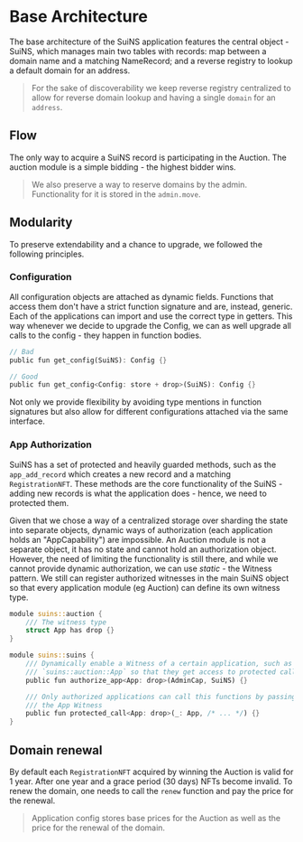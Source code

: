 # Base Architecture

The base architecture of the SuiNS application features the central object - SuiNS, which manages main two tables with records: map between a domain name and a matching NameRecord; and a reverse registry to lookup a default domain for an address.

> For the sake of discoverability we keep reverse registry centralized to allow for reverse domain lookup and having a single `domain` for an `address`.

## Flow

The only way to acquire a SuiNS record is participating in the Auction. The auction module is a simple bidding - the highest bidder wins.

> We also preserve a way to reserve domains by the admin. Functionality for it is stored in the `admin.move`.

## Modularity

To preserve extendability and a chance to upgrade, we followed the following principles.

### Configuration

All configuration objects are attached as dynamic fields. Functions that access them don't have a strict function signature and are, instead, generic. Each of the applications can import and use the correct type in getters. This way whenever we decide to upgrade the Config, we can as well upgrade all calls to the config - they happen in function bodies.
```rust
// Bad
public fun get_config(SuiNS): Config {}

// Good
public fun get_config<Config: store + drop>(SuiNS): Config {}
```

Not only we provide flexibility by avoiding type mentions in function signatures but also allow for different configurations attached via the same interface.

### App Authorization

SuiNS has a set of protected and heavily guarded methods, such as the `app_add_record` which creates a new record and a matching `RegistrationNFT`. These methods are the core functionality of the SuiNS - adding new records is what the application does - hence, we need to protected them.

Given that we chose a way of a centralized storage over sharding the state into separate objects, dynamic ways of authorization (each application holds an "AppCapability") are impossible. An Auction module is not a separate object, it has no state and cannot hold an authorization object. However, the need of limiting the functionality is still there, and while we cannot provide dynamic authorization, we can use *static* - the Witness pattern. We still can register authorized witnesses in the main SuiNS object so that every application module (eg Auction) can define its own witness type.

```rust
module suins::auction {
    /// The witness type
    struct App has drop {}
}

module suins::suins {
    /// Dynamically enable a Witness of a certain application, such as
    /// `suins::auction::App` so that they get access to protected calls.
    public fun authorize_app<App: drop>(AdminCap, SuiNS) {}

    /// Only authorized applications can call this functions by passing
    /// the App Witness
    public fun protected_call<App: drop>(_: App, /* ... */) {}
}
```

## Domain renewal

By default each `RegistrationNFT` acquired by winning the Auction is valid for 1 year. After one year and a grace period (30 days) NFTs become invalid. To renew the domain, one needs to call the `renew` function and pay the price for the renewal.

> Application config stores base prices for the Auction as well as the price for the renewal of the domain.
